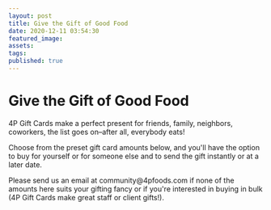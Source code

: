 ```yaml
---
layout: post
title: Give the Gift of Good Food
date: 2020-12-11 03:54:30
featured_image:
assets:
tags:
published: true
---
```


<div class="editable"><h1 class="editable" id="give-the-gift-of-good-food">Give the Gift of Good Food</h1><p>4P Gift Cards make a perfect present for friends, family, neighbors, coworkers, the list goes on&ndash;after all, everybody eats! &nbsp;</p><p>Choose from the preset gift card amounts below, and you'll have the option to buy for yourself or for someone else and to send the gift instantly or at a later date.</p><p>Please send us an email at community@4pfoods.com if none of the amounts here suits your gifting fancy or if you're interested in buying in bulk (4P Gift Cards make great staff or client gifts!).</p></div>

<div  data-site-id="ac3f72f4-b083-413e-a022-afb53b8eeee0" data-platform="Other" class="gift-up-target"></div>
<script type="text/javascript">
(function (g, i, f, t, u, p, s) {
    g[u] = g[u] || function() { (g[u].q = g[u].q || []).push(arguments) };
    p = i.createElement(f);
    p.async = 1;
    p.src = t;
    s = i.getElementsByTagName(f)[0];
    s.parentNode.insertBefore(p, s);
})(window, document, "script", "https://cdn.giftup.app/dist/gift-up.js", "giftup");
</script>
